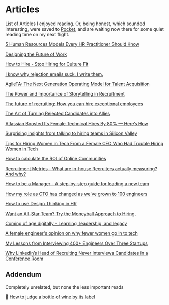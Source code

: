 # Articles  

List of Articles I enjoyed reading. Or, being honest, which sounded interesting, were saved to [Pocket](https://getpocket.com/), and are waiting now there for some quiet reading time on my next flight. 

[5 Human Resources Models Every HR Practitioner Should Know](https://www.digitalhrtech.com/human-resources-models/)  

[Designing the Future of Work](https://medium.com/google-design/designing-the-future-of-work-c84e9b3e63)  

[How to Hire - Stop Hiring for Culture Fit](https://hbr.org/2018/01/how-to-hire)  

[I know why rejection emails suck. I write them.](https://triplebyte.com/blog/rejection-feedback)  

[AgileTA: The Next Generation Operating Model for Talent Acquisition](https://www.linkedin.com/pulse/agileta-next-generation-operating-model-talent-dave-putterman/)  

[The Power and Importance of Storytelling in Recruitment](https://www.sourcecon.com/the-power-and-importance-of-storytelling-in-recruitment/)

[The future of recruiting: How you can hire exceptional employees](https://resources.workable.com/hire-exceptional-employees)  

[The Art of Turning Rejected Candidates into Allies](https://hire.google.com/articles/turn-rejected-candidates-into-allies/)  

[Atlassian Boosted Its Female Technical Hires By 80% — Here’s How](http://firstround.com/review/atlassian-boosted-its-female-technical-hires-by-80-percent-heres-how/)  

[Surprising insights from talking to hiring teams in Silicon Valley](https://medium.com/@jmtame/surprising-insights-from-talking-to-hiring-teams-in-silicon-valley-e8f06b8f9aa)  

[Tips for Hiring Women in Tech From a Female CEO Who Had Trouble Hiring Women in Tech](https://blog.usejournal.com/tips-for-hiring-women-in-tech-from-a-female-ceo-who-had-trouble-hiring-women-in-tech-d017bf44f94a)  

[How to calculate the ROI of Online Communities](https://www.feverbee.com/roi/)  

[Recruitment Metrics - What are in-house Recruiters actually measuring? And why?](https://www.linkedin.com/pulse/recruitment-metrics-what-in-house-recruiters-actually-laura-peakall/)  

[How to be a Manager - A step-by-step guide for leading a new team](https://getweeklyupdate.com/manager-guide) 

[How my role as CTO has changed as we've grown to 100 engineers](https://engineering.gusto.com/how-my-role-as-cto-has-changed-as-weve-grown-to-100-engineers/)  

[How to use Design Thinking in HR](https://www.myhrfuture.com/blog/2018/8/14/how-to-use-design-thinking-in-hr)

[Want an All-Star Team? Try the Moneyball Approach to Hiring.](https://hirelearning.breezy.hr/want-an-all-star-team-try-the-moneyball-approach-to-hiring-13178cc0a539)  

[Coming of age digitally - Learning, leadership, and legacy](https://www2.deloitte.com/insights/us/en/focus/digital-maturity/coming-of-age-digitally-learning-leadership-legacy.html)

[A female engineer's opinion on why fewer women go in to tech](https://www.kapwing.com/blog/a-female-engineers-opinion-on-fewer-women-in-tech/)  

[My Lessons from Interviewing 400+ Engineers Over Three Startups](http://firstround.com/review/my-lessons-from-interviewing-400-engineers-over-three-startups/)

[Why LinkedIn’s Head of Recruiting Never Interviews Candidates in a Conference Room](https://business.linkedin.com/talent-solutions/blog/talent-on-tap/2018/never-interview-in-conference-room)

## Addendum
Completely unrelated, but none the less important reads

🍷 [How to judge a bottle of wine by its label](https://thetakeout.com/how-to-judge-a-bottle-of-wine-by-its-label-1828030852) 
